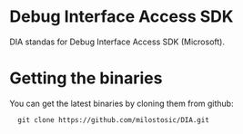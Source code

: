 Debug Interface Access SDK
======

DIA standas for Debug Interface Access SDK (Microsoft).

Getting the binaries
======

You can get the latest binaries by cloning them from github:

      git clone https://github.com/milostosic/DIA.git 

